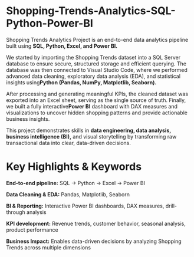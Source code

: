 # Shopping-Trends-Analytics-SQL-Python-Power-BI

Shopping Trends Analytics Project is an end-to-end data analytics pipeline built using  **SQL, Python, Excel, and Power BI.**

We started by importing the Shopping Trends dataset into a SQL Server database to ensure secure, structured storage and efficient querying. The database was then connected to Visual Studio Code, where we performed advanced data cleaning, exploratory data analysis (EDA), and statistical insights using**Python (Pandas, NumPy, Matplotlib, Seaborn).**

After processing and generating meaningful KPIs, the cleaned dataset was exported into an Excel sheet, serving as the single source of truth. Finally, we built a fully interactive**Power BI** dashboard with DAX measures and visualizations to uncover hidden shopping patterns and provide actionable business insights.

This project demonstrates skills in **data engineering, data analysis, business intelligence (BI),** and visual storytelling by transforming raw transactional data into clear, data-driven decisions.

# Key Highlights & Keywords
**End-to-end pipeline:** SQL → Python → Excel → Power BI

**Data Cleaning & EDA:** Pandas, Matplotlib, Seaborn

**BI & Reporting:** Interactive Power BI dashboards, DAX measures, drill-through analysis

**KPI development:** Revenue trends, customer behavior, seasonal analysis, product performance

**Business Impact:** Enables data-driven decisions by analyzing Shopping Trends across multiple dimensions



